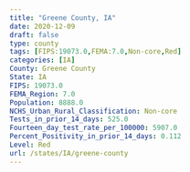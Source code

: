 ```yaml
---
title: "Greene County, IA"
date: 2020-12-09
draft: false
type: county
tags: [FIPS:19073.0,FEMA:7.0,Non-core,Red]
categories: [IA]
County: Greene County
State: IA
FIPS: 19073.0
FEMA_Region: 7.0
Population: 8888.0
NCHS_Urban_Rural_Classification: Non-core
Tests_in_prior_14_days: 525.0
Fourteen_day_test_rate_per_100000: 5907.0
Percent_Positivity_in_prior_14_days: 0.112
Level: Red
url: /states/IA/greene-county
---
```



